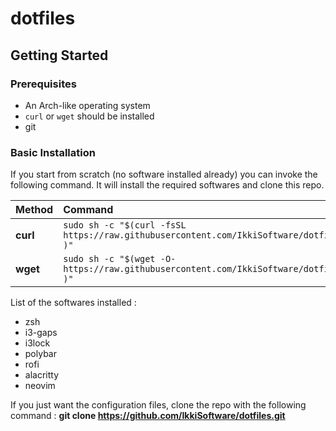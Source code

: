 # dotfiles

## Getting Started

### Prerequisites

- An Arch-like operating system
- `curl` or `wget` should be installed
- git

### Basic Installation

If you start from scratch (no software installed already) you can invoke the following command. It will install the required softwares
and clone this repo.

| Method    | Command                                                                                           	|
| :-------- | :------------------------------------------------------------------------------------------------------- 	|
| **curl**  | `sudo sh -c "$(curl -fsSL https://raw.githubusercontent.com/IkkiSoftware/dotfiles/main/install.sh )"` 	|
| **wget**  | `sudo sh -c "$(wget -O- https://raw.githubusercontent.com/IkkiSoftware/dotfiles/main/install.sh )"`   	|

List of the softwares installed :
- zsh
- i3-gaps
- i3lock
- polybar
- rofi
- alacritty
- neovim

If you just want the configuration files, clone the repo with the following command : **git clone https://github.com/IkkiSoftware/dotfiles.git**
